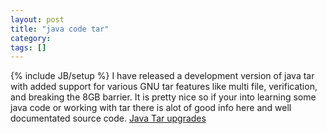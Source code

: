```yaml
---
layout: post
title: "java code tar"
category:
tags: []
---
```

{% include JB/setup %}
I have released a development version of java tar with added support for various GNU tar features like multi file, verification, and breaking the 8GB barrier. It is pretty nice so if your into learning some java code or working with tar there is alot of good info here and well documentated source code.    [Java Tar upgrades](http://www.bandddesigns.com/ml/arch/002132.html)